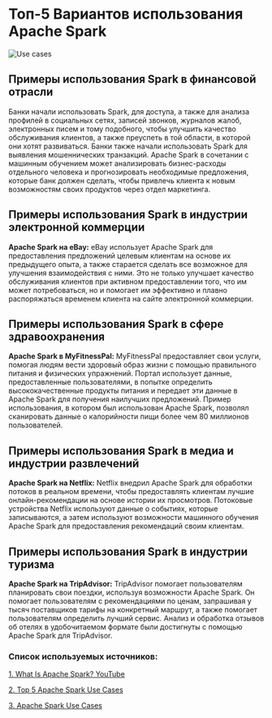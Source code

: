 <!-- Heading -->
# Топ-5 Вариантов использования Apache Spark

<!-- Images -->
![Use cases](https://dezyre.gumlet.io/images/blog/Top+5+Apache+Spark+Use+Cases/Top+5+Apache+Spark+Use+Cases.jpg?w=700&dpr=1.5)

## Примеры использования Spark в финансовой отрасли
Банки начали использовать Spark, для доступа, а также для анализа профилей в социальных сетях, записей звонков, журналов жалоб, электронных писем и тому подобного, чтобы улучшить качество обслуживания клиентов, а также преуспеть в той области, в которой они хотят развиваться. Банки также начали использовать Spark для выявления мошеннических транзакций.
Apache Spark в сочетании с машинным обучением может анализировать бизнес-расходы отдельного человека и прогнозировать необходимые предложения, которые банк должен сделать, чтобы привлечь клиента к новым возможностям своих продуктов через отдел маркетинга.

## Примеры использования Spark в индустрии электронной коммерции
<!-- Strong -->
**Apache Spark на eBay:** eBay использует Apache Spark для предоставления предложений целевым клиентам на основе их предыдущего опыта, а также старается сделать все возможное для улучшения взаимодействия с ними. Это не только улучшает качество обслуживания клиентов при активном предоставлении того, что им может потребоваться, но и помогает им эффективно и плавно распоряжаться временем клиента на сайте электронной коммерции.


## Примеры использования Spark в сфере здравоохранения
<!-- Strong -->
**Apache Spark в MyFitnessPal:** MyFitnessPal предоставляет свои услуги, помогая людям вести здоровый образ жизни с помощью правильного питания и физических упражнений. Портал использует данные, предоставленные пользователями, в попытке определить высококачественные продукты питания и передает эти данные в Apache Spark для получения наилучших предложений. Пример использования, в котором был использован Apache Spark, позволял сканировать данные о калорийности пищи более чем 80 миллионов пользователей.

## Примеры использования Spark в медиа и индустрии развлечений
<!-- Strong -->
**Apache Spark на Netflix:** Netflix внедрил Apache Spark для обработки потоков в реальном времени, чтобы предоставлять клиентам лучшие онлайн-рекомендации на основе истории их просмотров. Потоковые устройства Netflix используют данные о событиях, которые записываются, а затем используют возможности машинного обучения Apache Spark для предоставления рекомендаций своим клиентам. 

## Примеры использования Spark в индустрии туризма
<!-- Strong -->
**Apache Spark на TripAdvisor:** TripAdvisor помогает пользователям планировать свои поездки, используя возможности Apache Spark. Он помогает пользователям с рекомендациями по ценам, запрашивая у тысяч поставщиков тарифы на конкретный маршрут, а также помогает пользователям определить лучший сервис. Анализ и обработка отзывов об отелях в удобочитаемом формате были достигнуты с помощью Apache Spark для TripAdvisor.

### Список используемых источников:
<!-- Links -->
[1. What Is Apache Spark? YouTube](https://www.youtube.com/watch?v=znBa13Earms)

[2. Top 5 Apache Spark Use Cases](https://mindmajix.com/apache-spark-usecases)

[3. Apache Spark Use Cases](https://www.projectpro.io/article/top-5-apache-spark-use-cases/271)